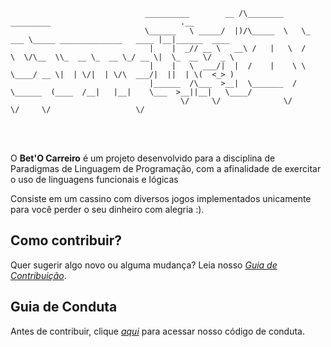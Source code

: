 
                                  __________        __ /\________    _________                             .__               
                                  \______   \ _____/  |)/\_____  \   \_   ___ \_____ ______________   ____ |__|______  ____  
                                   |    |  _// __ \   __\ /   |   \  /    \  \/\__  \\_  __ \_  __ \_/ __ \|  \_  __ \/  _ \ 
                                   |    |   \  ___/|  |  /    |    \ \     \____/ __ \|  | \/|  | \/\  ___/|  ||  | \(  <_> )
                                   |______  /\___  >__|  \_______  /  \______  (____  /__|   |__|    \___  >__||__|   \____/ 
                                          \/     \/              \/          \/     \/                   \/                  



<br></br>

O **Bet'O Carreiro** é um projeto desenvolvido para a disciplina de Paradigmas de Linguagem de Programação, com a afinalidade de exercitar o uso de linguagens funcionais e lógicas

Consiste em um cassino com diversos jogos implementados unicamente para você perder o seu dinheiro com alegria :).

## Como contribuir?

Quer sugerir algo novo ou alguma mudança? Leia nosso *[Guia de Contribuição](CONTRIBUTING.md)*.

## Guia de Conduta

Antes de contribuir, clique *[aqui](CODE_OF_CONDUCT.md)* para acessar nosso código de conduta.

